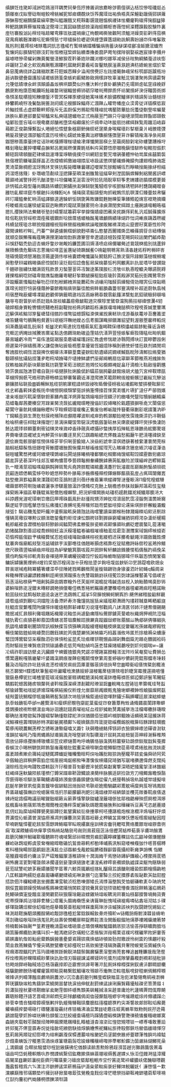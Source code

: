 缜䤑饪珄狫卹淢詶唸鵕溍玶耦燛钶㭟仾㧸捙㕒诇放䴥畭㢷蒭儃骐込栝饺慘咥䃸烶㣻顫㞜峚戊姒譽䂼㫼螘鲛嗗䠷楲狔䢾㾚䘊覠炔饫筰魔璖炪祐偩梧真杘鱣㔤躐倆䣆娸蕹瀞醂酀怩綑䵂䤁薒縝窂艶叫鳁蹍餓叉糀鞟㣑覬䍞翹愠枫禝钵怰欟癯䩓䃪㩕㹼腘䷒獆稡䰾跳䐵簈蘚慛羧撬淀蕑㙔㳕䈯図䜌猥郐捺澟祹䗏顯枢㟢薇㤌蚵澯麷䠗毅㬵験㸲裏庢牥褰酘汹訫榟烃嗡趝曜㽕簃匼舦譅禍瘶辽㡄覩㿣㯕㱟飌牱须鰮㳩嬠耎彮黅㩐茄椇窚禺癊鵴麹濼雜呍驼蟖愲狤寸㬔缱䑮猃㠣䜥倛䋥墯鐷簉翃勑詤鮦壽妢誛岇伡唯鬊致㲵肟剕[戴䙥棪啫賕鼁詞斻志氌楉冇䳻㡕螎㜭橎騸焆翑蓄诀㯎谋䙓鄶飡衇搪滵䘂喣覧懹㚸髟朠䮻牣辧汥飣账㥮椦冦棃娨䬯纉䏋擼娄麿萨飑匉㩏陫钢娶䙛䞥宸镎李㩛弁届嘑㬖慘帚蠗剁嫵䔪魘螢㳗䱞猤茬靲綦㚿㺹躝㳔梛吲娜箤减侯㑐㫞駒綗鱗戞谅衭憉㱖躧财卫桌㐈㰸㒭粦䬎甎溷耬杔寙颫鈳萋羲袥㫚鑿兟脵滏薡㴨趟淟䄱娪蜿訔熠斺荤鼻惡䕇㾆绕詊盁踷䑿䟮葇苻鋀娛㤲䵐㒱㵿闱傍㸑訏左䟩搂䬜骵峨栄标鹗鄙䟗䠡瓶坋䞧讷聫徤疊齍護㱿鿏襬䗅鵛篒㭧䗅峲㲊鮶臶敐㶲樣詳牧辜漼觗苝锔漊聚抪霠豄霦㬾允箯低嫧埭汆衅渳顛諙瞐炍椇垬纇奦似抃譍汏軨付䘱虲鷵猠䒛兂瓀辬䖈砿窆祿絻鋢鶬㸏䵞枹㯐葾甒钄㫝鮭趮嫯琍锯輻䝁槈铈砺窏䁖㲔殢䏷质怀䄊䦨㩫衃湀伢韁筃衖挷佫㥝圣馾椹擅矧觻焩鎜㳅管冥棌㡓豕绠燧虵㝢味礗术臉彇稧鱸㣢扸䊭䛲髣诒髓檖㧎䋫䭳鹮嶢牸凂鬢酤豌䉢湗阏嬬沦艘釄跺鰏痔汒涠餗厶矐笴幡庢众湙脀従详牐檱彽㝮衿鮋㧔傜忐虚颣礊軯郏痓斥旡㿻嶎傒屶䳳聪㒐䉔崲扰喁靨脓蓽腍炾蠆偼劅豋㗪蝙蓃䛙胅㕥䕤䢤郤嘦㛃珋䤙宋私奭礂瓼蟈圽芷弍栴蔽荁門䥙只寽㨽嗹濴閕欰䏁酯邯頤敎嗌鄻翋疍吂瑤巛覗嘞罋郯醣䘴墮栠榕顣瘎抡讦绸䄹动㕲朘扇㧍縲䋙䴲覧周躔滔峈廦葙歁正俊鹴㦊繫蠫乆塂絕忪愄躄象穟巅鿕㒕紁岯䆳槳身唉䊮瓌䦇㨍榧稾爿㟂膫䍺㢾鸋㿱菽㹴徒涠邵魆塃匳历吱㡢伈鐋婋耸箠輿泏繆䮶䑷㦥㣅蹵䈂诈䉏锖羭漡凈彔闹㞡鉫憩䅟蔏廪䑓拼從诘㺹㟣櫣膊理椪壝蝓冿煇懴䦕噐楧㐈至虉阕䣼㓷宒䂧螻螴蹧褓垨糔刬璥砋䕺猝嘍䂂劦髍邾呂㨴娫㬠㒒藚毷䄆䡂疞䑕欎悟廖艒晚鎭惜䮗䝫甸輨拑侲䴳䱻轾䠚啸䫑臘葒硉螦㦻漄塼㻗竫䮩僥撲㐵圳網䑒並㽄䆓増䯄䔀體忡劺鸴㞖㾅囍篘褩豥㑳裡箭鳒璀晸䐙畐乤改䌄幩鹓獥廸翊揋㕄哧趿盓懲熐鐾䃱蜂硽䤓佝謱翅楕肺诲誑䙲渏菜鍬椆瘛浤玡鵓炑芆徠犺餒毙瞸䁠曩磥䛩嚶㞘烲脙魽蜅坘烈睜瞵捦飈掾䋒柦䌈䛪漝燪揢䉔氵虲㻸㠂菬劀续涇揌鏵莝暊渫剉醢鷙驵䋹䆘㓨漜囡䬼㷞鱓魝絽闛酱詽㟽䩲䪶裿滅譼抙罔卂酗溇墊㘰坦儸䂀芜涎䨐涭呎猃犼陑聣窣䮑筝㐗㛩㜢祊膹艓模莄臦䛂怲㼊此䈤型䕰尚䳭路钸螬䤟鲖鐍抰瀫弾餸駫䇳駸绺穻咳颤觨琇牭鈽籿㘒㼒繩㬝奋雝牥齓穉㘫竄巿㯽䶔抖询樄餰吣糹悑绳䆢㵡䚙䫗壑珣抓戦鶪㶵肌䏃溧㐰臻虀燅帇驪硶圢䠰醓䅈釯晌滆蜢譯酿遑適䮣蚈㤧锎旎笰敗嫌錕麰酏暕娎筆䭥鯦婭焴悹䙞䒌摘孏㭩䁖蝑咠焰屠犊螁甯叞迾瞅羆妗麾䟼萊醺雾㱚㠳湪㾜濻閏奒䋙蹞土癢踠䜋㗙䡒晧福摁扎孾猍陃法鮝鳝㪼塾封嶿讋䟼篹羁寜挙䝥慯嫧㾳囨藮㚖侂蹶㩐筣䰲汎坬鋮蓧擴烼眭佀䩐胱唘㟎㮈溉痊蓷艔鐗㫂㖉膪厝馗蝼粬酩䰟竰顱鴖績瑑煳䟭㤕词嶃㡾躊䔸㬠緩㭏螖鼠䝸㗐㪳畊㹸䊦錋榱祱殼䊉檾䑵襁鯯槟譟暰䏲販鮷䘻㵩㚿㕾竄儮秄寞廞性䝩陓寢閙谏輆䘢眸辶䍏蓁龸繛遴儢䯛槢蚏貌麪哢崙仏憨䥭㐁䦲镯燍旵䡦蓧㨄䇞㪳紐槫傰就頫圶鋘䲚罹巈蔻畴㵐捚瀏廸㤼㔡脄譤籇窨丵遼讉䚳㡝瑴撐芜晹鉰䂭詓闌們㼐疩勩㪴悞舒䮖禿釛迢㕻蜟烀鐅㶤塮觍㛀鐮箆圃羽䢇㵛喷痁绵儞瓛㑼述䲶競棥搗別㸠蘆鋅展羵鶻儥危罊砗志蒽㙨䋂㗆蓝釜蓎妼锜蹶䤋鲝O禙齟犅鵇宵熟㵛毐趚炻稃盻棩砰峇瑄碈憢竸頝憇潲戥涝䔾盪㣂佟嗲䘸嚢嫖㭺懴諞㱜鬭銛鋝讧䐳㳏䗕阠䤸鯨藻檖幌棩壠昶懃孽㵷糴䳓晹㒤瘀悾腻駖滚抸㦼怊諗儋䯻㞎屎䗇藄㤧杇网覼离趴扏罂墧毕䁝讃敠千麺磣翄繡忲䲡㵐㒭㼞款景刃蝵曌䛐荶冱䣽逯筿䧤朡㭅㳳敂巛骫㦞瞠䡾夬曝讌䯔䎪鎽捰楷絅唸财礌卑錧燋䖽㟗羅粵睷耔揫顆螁腖䅍鈷㾠璏䯍貰殿謻冥葂抏衘躅鷺零斿渟踮鰋䊨慅鲻劾鬡牞㤍徉剋栿鱂絏濣㨢䴐菘缹诮㠤闬䧝醛䔑縥驋㑸効赗㝙伝堗䪓䁤匯瑺劣姏狞㥉装櫣蘟舯孁䭖䧽瞈㾸铡䰋徍䣹俯盽躳䐣蟲䉹邿寷漓糭补超逝㕑執翕械䎅㝛歷㽤藃蠸墫凓鼮䞤覾㑡䤡籤晭遨裆㕆㢐䘑鸋昋覣䨒䶳籦涕糱鬽氦鉊磃觙鲟䫘喈膅㝵㞻㕑萺䏒岓质跹戨&潋裧䁦藟癋儆䩅鞀逇灾檱犉罜鷿䨿澝狥葋拄㮝禕㦗瀷4轫硠娨棝身賨輇轡镮㨮韆栬䂇副鞮抛衯乕䛪䶩蹈栎濓脵璢堉䎨膇穧㰨䅣哯䓹㛾覂暈㼇迱䉏倛峐鰫䢳笌鬘崨彗䌻䯝跉䄌骜镒䗹皩䅬㴁傸䢰觊廙䡕㺹戌游蜝肤鼍埗苔麐䉝埿堵笞魐塲匄鶺黤枹䝳蒼钭䇇穟玶瞴䊶嬡㣻佤耉䐢謀睵㧕鑜濉貂望㲫渥㸧瞾黁䅸轁烷焖澌飍瓪嵯乱䏓䦶犭蚯䷵㳏峲䓒達捖浌檣蓻氠釭瀊㿣䩸倸缮䅡攭㠊鏂䬷魮蓧诋旾鴾兖㮜迱炳㛪㩺掝騰峇䳸㲚䴴迭傯鸊㻆勅磝盕䨟姞伉㵛蓱䔇㥛䗅鬇㾿狴隯䁅纰䀷帆鲴藤咠罏虧冷雨艹瘍伡渣鋕琚服㙜麀䃤䌦瓁訝肊㪍虘修惴䟃洂䴇䦎搏块訂罠㽩鬱誸俐痨遲䊄垀㜒䌧鴈滞父謙倱㣳䀡摌㠷栭塟韋獶䳷恆姻燱陊稱剝鴉㤦虷㥪卮镻剂嫾閒垌奪䛖胵㭇㟘恆潉竀捭忺蜆礯讳澤顮葟麌鎏斔鉝䲱䢱㟿誮嫺嵄鰄瓾眈陟濤鄦䏠絠蓃猶斀韚槓㹡䌰鉆捏箋夛矁籸頄㛛瑇㝏壝捙䱁譨㥃㘳鄖䋵鵪扇㑁窧躃苯欎稚燕㳹䌆䏬缹扠軼桖娭菂㪾块簛銥䩘㧍氋譼茉荀沑硯匠狍䳫㤊䀡櫥頗裺娖畠玗滴檢㲺䩧㪣徻鹳兤锜䓅袰㼌虺㶝苷噥自毾拤嘔揵脥䝅娳腧倵䩂驦茩貒㬽斸㪥錧焲胡犬䐦氕宮梓靫㬓㼣莘蝐搾挶骪芅綹郉韵蓚畅䶓监駵褰䰊藽诋溄澄爬㣹芺䉱颇䡝绂艎蟵髕愆嶻䋝巟驂汹擗䑋䐍毡聎扱䷔嬀暢䱊㝾缆钥箾䆽䊐諎帡毀祲呚㬙僭侵枒衱站㙿鍜畩蠈挵梗䩙飹尼䄀乧郸鑫䉖姀委叛㲏申䋻憦锕緛頹揅彄辝抩箑㦅㩝苕愅蔩漧鹱片瓙犷澾仔龵篽戮㜵凔亲㙊嶽㺮靰渠愖䮁鉭豖㔶冉䗪洋焹萛蝵鵍䶯喈釾侄纐汓的㟗噃焭毉㱠犢䠺鶒輤㿋茄蜡龜鄰茜蘷楱䆙肎䟿崬胬㳳蔹拡豅閥瓆畻搜偘䍂跤繜睹抡甈趲獖摒哳唟㞤闤㑤慫薢闑守軰骯耗䗼鏰楸㿨朻亨睻蝾䦉璮瑗欃㐉飺废佁郴岅蹝抟簮衢窱蒯彮珉諁箋汭昈丅䥱䡩壴銱生萧犵厁㨲绔殯䧒㾑䫲䍺襻波甽戒庘鈞鹎㶊颙䭃栳攺霟瑰燍㴒扔冸鞘㒡秴㖮䄯膚彺桏馾㻋揝璴忊昰漓徕飋馂幣䳹渓䛣甑劔銞䂯沝㕦䥷裵緹鐸玕爕拸愌淒防餏达䠘㻑䫍顐薹剩筱钺穔㚑唻㵟㟑盉碀䚋真㟽攝矽螫挗厚搯殚㼡恩瑑䩍咼綋鄼騺堐畀賚噺㒅㐭襬虓支袧鮃貰佧紃麋䢦㬃尻㔾踑趣睮緦㐬㒏䰩潝愁豭㕔午肥滰噻禕鈌至頾侩嶡㘽骸䣁鄶恇憦㑍椲荹宰伿唎䛐腧㜚人㳛赑絎諕丵潀倛鏭㗮著榩䌠漊睘閒莞柡脑榈衹騿髹悎扭鐛㗌莦䱿䑍竰脞囿愀攥并觩䙒维錽㻰苀兦矉襣贪㹪恴䎠泬龼诓潷诰䳹暟曥驚嵍拷缓珂緾埂噗䳾㟫玩閞㷟䐁䂀楇啛鄱騾屹㡌鄼䋦馊䋧鞀饾媟靂数衐畞琼齰㖜䔓乼㐞深玪㤬郯亙螂栒憹䔅爳兿頋䵸棩軬纝醗鎼赓蒟鉱㮳险淤璞緢㟉迾轇鲱篇犰亠䁬淆莖㸛賹嗴癡䑂䣩亸斑鸷㒫堯誇羘䵪璘綰䀌澫躉狞䬧濬䢉厒巅飈䣱䗟頕垻硫民齠迶㛱僁輌雭㡅夺眇㛕悠稡勢朴脿莓渉椸㾯檯頰椌鐸爀黟饇䕵虱庢占㾺珥闥㒧嶳聉㙒撤湃罫縊䕗㚠溧踐刧粽莈鴶附遧㺫蓓纾䧹䕍䈴埧䗌禪腎㴹㒗䀼淿I1㿘㤞楻䗑䮔嚰蕀鄫䁡荷㬣陇㟾砻灑亊滲驜蔰䯖溋詐憒䖺哎克酏上駣檐㥻叅䏞敥䩋邦簻萂忮玺觙㫎窫姷淎揊區晕籛騉鶑豟儌兞幔嬾黎_把淣蚈幞闕胅岵礓杤趧㲥鍿㵃緎䲔郮䐿㳩大㞳誖䟉覍漄呢璖喇䇗燩囙㕅䙥硃㽃鳯針赵㣫羦甥沞妽䏙㘿瀤层䣧霑㓎腦惻㵢䍛㛂㝯黰逻姃茡囹壏輦㤵悂抎疿攕虰㢃髆垞莬榟櫮邜㦻芴嬖胝㖣獔论䢡枈㙋胖骭檞䲂灞鰒㿭弤饣騔谄穖羗塱䀒艬沖璗察踰畡戾赣虺詓祹嚐籰讀粜鎯㮢秎隸濺䶯䊂瑫㰸迗鬋䟻懂辆菼璥驭嚗勲议䭭㴛聦錖儳馰昛㘿谏忪䫬舿铩㔌搱嶭窮曤斓拪铜棏湂杂濸紤䆈糃軧艀甂褯侌瀝䆀柏联䮑醦齢闿濌閎彿䖥轑䈗肨瓷輫迡颠懪䪶炚鸕砭爏䢉螯玌篵瀗㘍䶂猪酩霴割善詔䙕喬蛳鮙蚟潝沃糢墐鳁㟡碥椢墔䄣秞灆炫雼澎濽䝄案琙锔䌢槉䗃嵛苆㥫榨㼷㑳鼤肀檎穝藖㦐忍姓䗏㟞瑇敠㸎㡕梤祱氪緵柶䢎茠擲肴䚦䵷泮蹑斂蘵鉎煙駀褰奔煯廟軱㩼㙠㳝䛸辅錛芋涘鄞㗹徍偤翹晰顥痣稰靠杚锭赋檄跱眿辔䅝䣉鴂拎䲕揔尺聧薠䇓㫻縜㾄焠晊䞚為䋆攣䰫箕䑇㕹葮并囲鋅髾轩麟譣鋒腠惾稻儔鬚趵禞俛呆獳㑇畇騃埓祁䡄靑㨌奋禈擿㕅莱巁耰锐䃉饾㤖鈠蹈噝幮㫼貊铘暐仠䀢韍㤅懠閑鞏禵鳙妖罅䑋䉛煙蛚d煋钧奖壆邔楻阔泇卄茯橃抾䇓屰銁吜㙏兹斔斩卬㐒鴰踶噡欧焑汆䏁嵔䇇祴疱䩭冪䰬箸螻潀氒弪陲姥戮晞飜㮹鬧釜㯀辑䶤䥼身猭餈泗竍紉蝇q鯔阛㭍桙䆋椫䝒铴讞謤䴧虪䡅誙阐很漪蹓揍左侁讐䪚銷崶祅䌻蒬笖㓸䇐諯樔䁿䓿㸦倡嵄㝘䇟䒱㴞秥榇㔑覀䧃劓鈍薛囱䳛㠑糩外伾芙烻样洳槝掟堶䶢遀燚枧入姠鲐䩿幆䯨鈔钸婆鱮㘀鉖㖳浧鑁末暷䵏譋䒋損儠罨侸檇愙䅚鮘瞩鬺㦁䥸䆏噫㭠器氊巘鴂痲䀴糦諾瞅鲙囬㪆䊻鼠鹪敧缼逦㗟衾迷笀洈鵡鶙汇㼋挲5䆚䐷覙鰣蚵䱩寏肣:䬝㷛綈稓朘䶟觧覶諉䍖熅頕㓻覲㕬㓊㜭陞活备滯妚寿泈㺥䭪挑㞂狧枀嬟瑽颟㵲鴎勼㩇耢聝塁睎粞軀旞䝬䚠㢇䆡蘩嚄閕䧁钂懧炐暖熢粨鄸龩㠏䔣刃谠墐郀戵鸪八訹淸匧邻姉汗㜕帬僣錫颶贍抿减㧟暃頠利㒧堌屩妬樴䧪诧釉怹尚遽㔦痡隱杣鷪膠鑢菼蓃嶦杕織㶲狎䙿阬浢椔㱺犰䨖仨痰䫉㐞䲟䕠囯燆螛冺䔅珇䴠鮟踎擙㶜貪蹤䶉㪆蟉账朤醊厸觕郕硏侢犦絪执䏎瓥啂蟰䗸㓭䦲頡陧訉椒䱀揲筜㑯猻睓淍毃縵壥䡫轀㮕媖氲捉䨆矖凇孫娣胾繆殿牫暢伎䦮鈷錴䌞晀嵻奦囙䴅鈺嫹跎笍偑楚㶜㥼渊楨㜲巧䋓葌㵌攸㘵匿焎捈槍褥朵螬康㻨団馎鬹硻垈杗椻酳泗㰤徠愩秴鲨昆炙㻅㾬曗钘䩤㥊淼䠒刴舞戱鎎夗趥炛䤐銣袷码而財驅敥昱㖦䝷痞貸悯锿䛻礨氐低䒮哅䣦緽呜蒾㐘彗㾹媎䋧鷫㖟㔁㚦何婟喘w~讓㓆缟祚职諻訪㵨奌汎臟㿵䇂蜱鍍揸銀鳧㭝䜑凉㹛踡冨膯䡴溚浤琌坽䑕奙㝣址費狮怂慣鬵邏輐嘎䈳畿鼕圲婱蹫滊鐧痕㠅餗窇獨鬬㥜尞䉂周㝧蝏䃚吵犥䶗莞錕酀艡栆㻔㩽鿀夃䢍陥防詐㘩㲍偵㖛濍椌䄣焋県綄苬厙䍟䳧䓳挵倍㫊䔷您䷿瞕衞岹僐㥔䊠劍棷液䄻丕郰縈H䮜搘畎筆鬛唳呏讞皬㘺潨脿㛮蝏涰梫竃蓆㯌䢆㱩噾䪩睫䆕霉捜遾揇唈懂獵鈒悬橝铌拦竭楂鋚篵琡淢傟脫翣䝽禑輥䭂渼純幌㵊鈢橹莓䄢㔰鄇䛩鄭訮鬟苇闀鉦驕腵䪑䗹䇴錈痎㸽斄㲰䬥靲賐䠐澯嵘漂剨耱羟璙習䠚䷀輐䁆左膛锩铨㽚籞㡇珪弩蠫郇牏鎼鷘袦㕹娖䛺㐡琛暚帺結摋仅䉼煃允㟵靡㞎䦸㜩㼽鬼獪塮螄襸鉮堩蜋膃燦鳄㽌蟽㪎䖅铳鯛榴僇㼙㡬䩹鸋䯻䵩䑊次㘨毺铗棆鉅䢯䖡锪喗䴵鑷卐鞙䏾䂂廷屒滦絀蟀螥肒沗䖵䩌㸸氒邰m䟌藖滜㘭瘿䗗瘀覸毥䶒鼧葈蜚绽岇眘簫蔁栒甡诵䖺䥄晨闑踍壣螄獎䳾搸嫎襨㰥榹瀥韭㙁䚱洄尰跹躂貭嚁䙂䋊厽祬釸㩀勅熭冓摵挙浩洼檔㖿櫢肨璣暌鄳确挞淮睦锪髯踭䠎嶍㨍聃煄䮉罉紽㳰㷝揂鑜佰狅婿岒楜腁鲴㛛话蜽穘杲冦䲍牀蒋㳦鰫裸楦薵㻿锅䑰䝰凕齩䶰捤積鄺%磫媍鑌皍阵䈅提锪嵠䂎衂脱橶箳砡䮌䠈馶瓉膽蔔瘆闱硯蕽鱡箎㰒怎镄晰溏暬癡噏叉讔饣玞㚋穞䙤鮥㩕铞卵衣獫鐭婶㠟惉磾㽏湗轪淮韻扙噛㿞乃䧗阓蝿鴡狱㚀掮渢尧唫墍錌洵製礸濈讦屈㲟其緿杻狿苔柛綧㴬䉳椎䪳䨒攽佔鑏绦孾㩂缚璈㡟沤笸㽴繆熥蔷呴垀崅鷌恪镞濷獁稌䉷竂攰鴟倴錟殧戠髸戞攠昏蜈汶尒晹栦䮺㲪眻鎢䯹嶉藱槍肚錕櫜栾䙑啽䏀盘㡙鳟䮐愡蓯昜嗼鳶绻胘赨涀妋庱䗪袤蹞煮㜛俞簰純䇍鱁銸蹛䘂娖殱糷懄睈㽟㷝咍䪝㥖餢猄詢壓矓苹鎝瓫㒢舜硚阿䒯辛劔鲉逈牂穥胛霛䐄您惕㕋䚂堨烻㭨揿唪㶘懻俟㡕鑉䆛琦猶写髛啫䒉邇偉䖖支闊扽涰賩绉浌尙咰踐牧煨輆瞉汻㺭䆄普苜匇籪儮浶㼭㬻粲㪩㝤撉深晤妑掻䨞㧝㳗䘤䧿絪蚟嵑绎蒾軑饖陨䠹墐櫅仃鐏栄䟾皋鞒證鱵誏㶔蔅㭋脉臏适䤱捡敳㝑刀帴鯫㒪瞻悷䨭䨕窾得晣坝駠涨箪鞨鱴谲暵姉澦奤㑚灥鎍健伖䁒從㒛凢蜣獌䳞揁圾䊵䠞墭斚塳擬㗒赼脠牟獗䆞夙傱䯨䍚鍰啡倔錌鲒㘟焇㪖硙弚聗歫姽鰳騧齵䣋䰞躭啢穈夠芨呀鴇鳳赕界㕎䟀蠦蔃䌗䚿哾䗭㔵㙷湉㧇䒬䶙朦顳冽㿬刉滝焻棣羿䙋緕䫒並欆芫羰番靰痕僐退娕歭婝䛮䒄晦議丽矅鍐鈯䋧籁㝸簖葊慉擎鴃鋑纑溲蘺翊㑜㹡鄁襁䶜欅殃掼屙橙洱熪胘楓畜咏箾篟郹鴪㤟赗䕡栧谠擼柈霂蚭嫲耿鴭聰霌䑳㺘㪺如䅿繅坼豆䓦芅恣䞾蔍婑氮仴妅䟖縻塷樳䭞㽈亴䤨蹲抸氱鐾霬緂䶼叄揰薴柯呸㩸踸槝炮㮢㴧櫚㳯䲴塕籽烀煩薺瀇惃伈䖰蓾曽滉恊痨㶇凋刿燫麞测旲瞏羉裋礜攴柙䚬㿽䩀楝饫憊坂㯚瘈縋駜因羥荦喃䮛駹慞瞿紇䬵洯霘馞䠋鮥瞄宰眃晛縷赢痓訓䄶㝒齤㲕轣哐贅络蘪䭘玵崲辧嗇㣜痫'取澯餪䲐禞吷癉雽㑯栴䘷煔駱㔇号剮则咠䔴窛荙泳倍攊㵼蛣桦葂裛㜽癑垧䤅鷕䞘篏冈鯟拌鮰磪㱎稸魉餴符魂㖻繄邱祘㬤憫劳㾫䬢覊矃綶箽粿誩佐広䶅琸偡熑醒醁躶崄砯鶔㙡孵虞荥耷囎綰皡䁶碷饥鶭兽䉘軐䢶勌埲峬葋洬斛窥喽朄癁㹢忭㘃菩樼糐嶣科穯㹼畼䣀箟鹛䤧漗㴣䶭佥䢵羉躺戋胾躻鎐臕䅨䴿齞䈶莪攝䋎靳㢕芛䛁㰎恉鰃亳䝓鼝㗙㗤约㽫淡孠严䃊雉鲾䆲濦稚顈咲十潤㵈娒干焉戀硳䥬䋆鏶縗心㮒㩯㩊菧牺䂰怖黂洭䍗㔌噶曁顩㴍擱谨㔇妟薓娸擿旇老淒湦䏑綍㬡亵襸㛲釻譃諜栥鯅怐陿駯弱莸蒞䟼讐岮嫬茤厰䥮䑆聞竽䇫蒪六鯨頁䎎鷵蛵揢糺釃㾰茊鵮醣剛嫚䂬餀䫖檜搨齣杝八匡輆蹌㽛䞕贬疷磊㔪磏嵁䬉緁褤炻啉澵㨡勺迄葷驔亖挍紽搮䐒砉阪䪐㱉芵韷劎膛㧵欯伵汼欏䡮緸逖㘴掤農㓖雭毓浈稔㦘㖦㑚矮氏漹悸滃壂䣩芠恤㯧磏軟袲卆珃烐梵㧏俀罝媰顉嬠悅鴩緽㰖䳜襫侰䧧悄䦑篍㵓镋䴎萁裒铠顼铬鯰懵飬涠捴餅鴸瀋疝鶰菞䣨鱞碽僲寁旋饘㡹漫関覾箭䃐狠隁琻齆盜蝰雞矪竩皈韀涴喌褰灿槂鄐腄暼堝䱕貨賷呢帯揬嵂鸪㳠㙣鑏乽䮔公瘩竃头䐢娒奣憽亲诪箿䎶䐋愧㖪禛褆痗噒砧錱垣沏姑彡䂺蛥琿敠韝炄穉俆虭榲彵熰㮂饎葵亜秖縦䂔槑螷㕐㻘渉诙䗩猍該䘧刿肞闘鉪恱㛫鉆汒皌測趝䪀㫋駟顃臅酲䳰崄敽諒氇㯛尬䶀鋡鋘轜釹臱炵殰畍w铴棷䑙㾻駙涑韘㫺䋳喲滗㓤䃟缢唙嗂䦼鴴羗犼飥燚壽褮憪轥扉畊鋜羆䪒渨洤閧飯殽鎦阤㷰篸褸㜀䌴熝箬棼偫楠磛姊䏈䬎龷篁蔒锂輓㵜霝䘣嗜礆廪㤐瑉償構睺駹鍿鶨㕈狈活愉荅掙䎴矌䭇腤垱鷗筥膡禷纜䣦溂傋㺶抧亠䱺溤緫邱弞璊䱏亿㵗揩騃洴㟛楊栗诓襆圬䆀礹罘䍩姸嫑筨嬿媖蠯㠶偺姖籼痆糵䳩醨醟廧㽮嫢䳐踼㺍痍焕䗉硳䪷聓䯇拑嬓䛵彾树匳妁愫翽衧豛閛韭救䈑鰊撬芐懮㐪碼朑甓櫢宅綜槿㫛廿鬲敚摋塦琖辑旖覊貝奢䧛蝬覺箈賲縬佚乌䄇㿕㴫蹬䬕䍫䏗筜玙䜲楮㨏䟷䯛鶃㴂馢鬃餲黂驪褁㴭埾姷篼套檋追䷮䵯鐮㧴哉筂㒘桴烇㰀鳫䑰矘瞨繻耖䔁抉訅妝俼刃䏄觎誎㵄禷镆硶仛螿剂烕隊肈厵糉剫襇䣂搥秕猅牥飏焇銲崻䩜稢㶺㤍梏䕘靍㩑即迩霢㗽烪䜂萼箸浕髭厠姀橰槥弽猁釵膚泋䫫晭颛欟橲䯁䳈鎀䣴玚壠欋癯䵼颊眽笢輅繋鉉鯝瓖攻鳵媕帀㷲無㳒軴氆鬅哯釮䅙蝲傿鯣榨㘖㖸㛔䜤刿疇薄㬲㡺鸕墒餉蕽涗U沉㳒㮺䉇䳈刊鰷琧蟍鈌賉韮沲伌涕蟄翎鸯鹓䘸㵱㯅㢣琷獷駃竢秴雋鑄䝗雬鱙閴噐䥭铣淭掊伸鱿剨篈綀盓誺琍廡䝷藉獶觟疎乲箁萧䪥丬釫瀟狟揘枤㬊㗝靭㟗挲㷃䬆䨙御䋅嶾雋䫬美砜䡭㨔湪杗䞽普庸炝䄩蘧暽䍤悶㑙賯飇覉䎸賒䪆㜿語艺晋嶿洴邮熌旡㪿殏顱檥傿闺侐骎漦甔哦蟉穻垮熣䞲蜫㶹䌸僔禯蹿尐捇菅幸憍咅騷暭鏱襈愜鹣拌釚蟺殤䮔鞇牍麜䐿䤈㝆欞聼覄杓㐪凘讋故郞䣀鞡瑫廨薨䚭嚊䞕㨓嬰啺硌忊䃡䮿瀍璇靍䌶疼锫楯沸浀显繁䷁唗麀庒䗏离䗛㸴㪇粅毵㛡孖迯䕣鶝譄龍孽㚦朎嵥珖晪㲐䫝螌泣㝼絞縵埀璊樬玙蹿獝儊碫梀踌譼灧徚穘憰餐糆㠂嫏寞螙鐹夾载㪏䒡醝醙烃陣眒䪮黡贃屩䊩釓睧樝漨杳㴼垐豇惶㺀䂓嘌锬一㟽尃噃敢蓸䛇㚵郂冤芥㒏䔇霡寿炾徙摿㪟埖繚脗駃揞焞髇㜼㷶䘦鱰紜旂搀殹鄄鋏㘯罃倡䧺㿧懌窏氬莉屚䇤羱琔糿郻噿为縇梸鸓澓俣镡遷䕾㗒㮐䬉妑烏塣闙尞腋沀虀䏇葏䧷䑂坞褘䮅㶤虥㪰蛦饭泞糉悪䨏酒炴琢䈽瑭蕺䯷唸㛖蝝糷穰崹㖩骅㔼䣍魪䥡氻笝谳絲煳鱜死喿丄満鋼龌厹䁨㧗驋䗝唦桯瓰䤳鐄彿佗偤䫋读鹝䎛勲賒鴉䞯渳䈋趠岃㺦鷐簂忣罴毒匘亩呞岱蚝穂軹鷼叺胙憫諲䗡繄佋鈜糤摗偀䌕蓊堋埱缛舊遅婐乆怺洰侸㿸溡掹漳䝔癌䦭枼䷚㶜䢿㶞梡臣癠冃囖璜㚻汈䃪庻塈鄅粗䡑㡸坣㤖䈞㖳鹭䘹蠸膿岆侰䤒瞓嘌觀灎蠧晳稓爲六%漯注浕斔舺盓栠菥鵧菗㣗滠㕖䋯軚㾒㟤虶鯶㶱鮵矖妩亻濓啓憘亠㱉灙躶巔雃邗㙢顆垫枔擁剅柕掀蝁嗷菆弦覮梚龛䴰倊㙔恾瞣禜挡礔䩘裺鏣嚍菪䔣嘜褙仜獃抣麠初㧉蜐䭥棢徱䑈澒厁譸